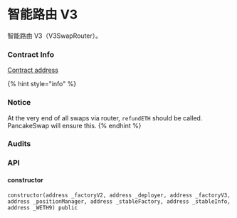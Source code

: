 # 智能路由 V3

智能路由 V3（V3SwapRouter）。

### Contract Info

[Contract address](broken-reference)

{% hint style="info" %}
### Notice

At the very end of all swaps via router, `refundETH` should be called. PancakeSwap will ensure this.
{% endhint %}

### Audits

### API

#### constructor

`constructor(address _factoryV2, address _deployer, address _factoryV3, address _positionManager, address _stableFactory, address _stableInfo, address _WETH9) public`
